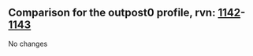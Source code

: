 ## Comparison for the outpost0 profile, rvn: [1142](https://github.com/PRO100KatYT/FortniteProfileRevisions/tree/main/profiles/outpost0/1142%20outpost0.json)-[1143](https://github.com/PRO100KatYT/FortniteProfileRevisions/tree/main/profiles/outpost0/1143%20outpost0.json)

No changes
